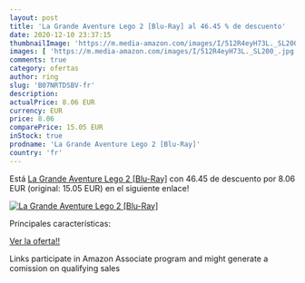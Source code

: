 ```yaml
---
layout: post
title: 'La Grande Aventure Lego 2 [Blu-Ray] al 46.45 % de descuento'
date: 2020-12-10 23:37:15
thumbnailImage: 'https://m.media-amazon.com/images/I/512R4eyH73L._SL200_.jpg'
images: [ 'https://m.media-amazon.com/images/I/512R4eyH73L._SL200_.jpg' ]
comments: true
category: ofertas
author: ring
slug: 'B07NRTDSBV-fr'
description:
actualPrice: 8.06 EUR
currency: EUR
price: 8.06
comparePrice: 15.05 EUR
inStock: true
prodname: 'La Grande Aventure Lego 2 [Blu-Ray]'
country: 'fr'
---
```


Está [La Grande Aventure Lego 2 [Blu-Ray]](https://www.amazon.fr/dp/B07NRTDSBV/?tag=tolees0d-21) con 46.45 de descuento por 8.06 EUR (original: 15.05 EUR) en el siguiente enlace!

[![La Grande Aventure Lego 2 [Blu-Ray]](https://m.media-amazon.com/images/I/512R4eyH73L._SL200_.jpg)](https://www.amazon.fr/dp/B07NRTDSBV/?tag=tolees0d-21)

Principales características:


[Ver la oferta!!](https://www.amazon.fr/dp/B07NRTDSBV/?tag=tolees0d-21)

Links participate in Amazon Associate program and might generate a comission on qualifying sales


